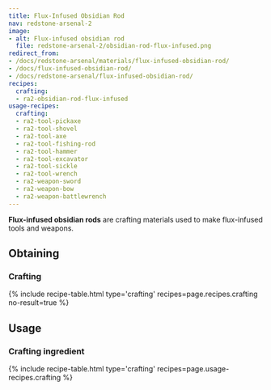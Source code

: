 ```yaml
---
title: Flux-Infused Obsidian Rod
nav: redstone-arsenal-2
image:
- alt: Flux-infused obsidian rod
  file: redstone-arsenal-2/obsidian-rod-flux-infused.png
redirect_from:
- /docs/redstone-arsenal/materials/flux-infused-obsidian-rod/
- /docs/flux-infused-obsidian-rod/
- /docs/redstone-arsenal/flux-infused-obsidian-rod/
recipes:
  crafting:
  - ra2-obsidian-rod-flux-infused
usage-recipes:
  crafting:
  - ra2-tool-pickaxe
  - ra2-tool-shovel
  - ra2-tool-axe
  - ra2-tool-fishing-rod
  - ra2-tool-hammer
  - ra2-tool-excavator
  - ra2-tool-sickle
  - ra2-tool-wrench
  - ra2-weapon-sword
  - ra2-weapon-bow
  - ra2-weapon-battlewrench
---
```


**Flux-infused obsidian rods** are crafting materials used to make flux-infused
tools and weapons.


Obtaining
---------

### Crafting
{% include recipe-table.html type='crafting' recipes=page.recipes.crafting no-result=true %}


Usage
-----

### Crafting ingredient
{% include recipe-table.html type='crafting' recipes=page.usage-recipes.crafting %}

